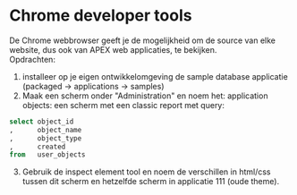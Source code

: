 # Chrome developer tools
De Chrome webbrowser geeft je de mogelijkheid om de source van elke website, dus ook van APEX web applicaties, te bekijken.</br>
Opdrachten:
1. installeer op je eigen ontwikkelomgeving de sample database applicatie (packaged -> applications -> samples)
2. Maak een scherm onder "Administration" en noem het: application objects: een scherm met een classic report met query:
```SQL
select object_id
,      object_name
,      object_type
,      created
from   user_objects
```
3. Gebruik de inspect element tool en noem de verschillen in html/css tussen dit scherm en hetzelfde scherm in applicatie 111 (oude theme).

